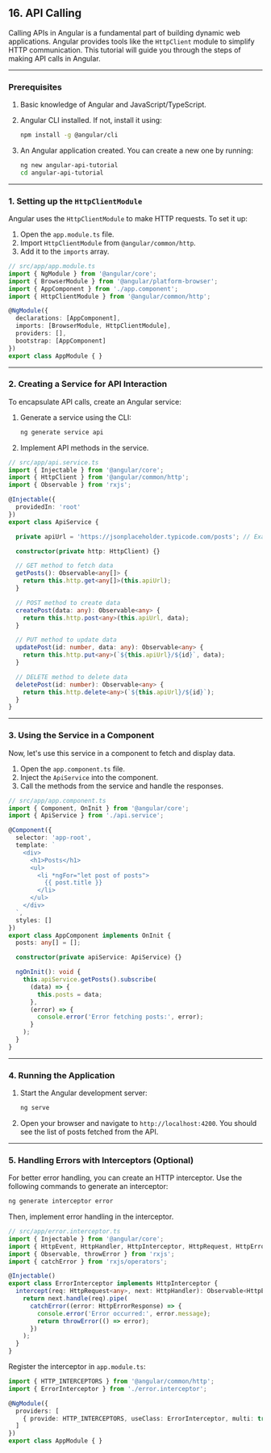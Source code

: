 ## 16. API Calling

Calling APIs in Angular is a fundamental part of building dynamic web applications. Angular provides tools like the `HttpClient` module to simplify HTTP communication. This tutorial will guide you through the steps of making API calls in Angular.

---

### Prerequisites
1. Basic knowledge of Angular and JavaScript/TypeScript.
2. Angular CLI installed. If not, install it using:
   ```bash
   npm install -g @angular/cli
   ```

3. An Angular application created. You can create a new one by running:
   ```bash
   ng new angular-api-tutorial
   cd angular-api-tutorial
   ```

---

### 1. Setting up the `HttpClientModule`

Angular uses the `HttpClientModule` to make HTTP requests. To set it up:

1. Open the `app.module.ts` file.
2. Import `HttpClientModule` from `@angular/common/http`.
3. Add it to the `imports` array.

```typescript
// src/app/app.module.ts
import { NgModule } from '@angular/core';
import { BrowserModule } from '@angular/platform-browser';
import { AppComponent } from './app.component';
import { HttpClientModule } from '@angular/common/http';

@NgModule({
  declarations: [AppComponent],
  imports: [BrowserModule, HttpClientModule],
  providers: [],
  bootstrap: [AppComponent]
})
export class AppModule { }
```

---

### 2. Creating a Service for API Interaction

To encapsulate API calls, create an Angular service:

1. Generate a service using the CLI:
   ```bash
   ng generate service api
   ```

2. Implement API methods in the service.

```typescript
// src/app/api.service.ts
import { Injectable } from '@angular/core';
import { HttpClient } from '@angular/common/http';
import { Observable } from 'rxjs';

@Injectable({
  providedIn: 'root'
})
export class ApiService {

  private apiUrl = 'https://jsonplaceholder.typicode.com/posts'; // Example API URL

  constructor(private http: HttpClient) {}

  // GET method to fetch data
  getPosts(): Observable<any[]> {
    return this.http.get<any[]>(this.apiUrl);
  }

  // POST method to create data
  createPost(data: any): Observable<any> {
    return this.http.post<any>(this.apiUrl, data);
  }

  // PUT method to update data
  updatePost(id: number, data: any): Observable<any> {
    return this.http.put<any>(`${this.apiUrl}/${id}`, data);
  }

  // DELETE method to delete data
  deletePost(id: number): Observable<any> {
    return this.http.delete<any>(`${this.apiUrl}/${id}`);
  }
}
```

---

### 3. Using the Service in a Component

Now, let's use this service in a component to fetch and display data.

1. Open the `app.component.ts` file.
2. Inject the `ApiService` into the component.
3. Call the methods from the service and handle the responses.

```typescript
// src/app/app.component.ts
import { Component, OnInit } from '@angular/core';
import { ApiService } from './api.service';

@Component({
  selector: 'app-root',
  template: `
    <div>
      <h1>Posts</h1>
      <ul>
        <li *ngFor="let post of posts">
          {{ post.title }}
        </li>
      </ul>
    </div>
  `,
  styles: []
})
export class AppComponent implements OnInit {
  posts: any[] = [];

  constructor(private apiService: ApiService) {}

  ngOnInit(): void {
    this.apiService.getPosts().subscribe(
      (data) => {
        this.posts = data;
      },
      (error) => {
        console.error('Error fetching posts:', error);
      }
    );
  }
}
```

---

### 4. Running the Application

1. Start the Angular development server:
   ```bash
   ng serve
   ```

2. Open your browser and navigate to `http://localhost:4200`. You should see the list of posts fetched from the API.

---

### 5. Handling Errors with Interceptors (Optional)

For better error handling, you can create an HTTP interceptor. Use the following commands to generate an interceptor:
```bash
ng generate interceptor error
```

Then, implement error handling in the interceptor.

```typescript
// src/app/error.interceptor.ts
import { Injectable } from '@angular/core';
import { HttpEvent, HttpHandler, HttpInterceptor, HttpRequest, HttpErrorResponse } from '@angular/common/http';
import { Observable, throwError } from 'rxjs';
import { catchError } from 'rxjs/operators';

@Injectable()
export class ErrorInterceptor implements HttpInterceptor {
  intercept(req: HttpRequest<any>, next: HttpHandler): Observable<HttpEvent<any>> {
    return next.handle(req).pipe(
      catchError((error: HttpErrorResponse) => {
        console.error('Error occurred:', error.message);
        return throwError(() => error);
      })
    );
  }
}
```

Register the interceptor in `app.module.ts`:

```typescript
import { HTTP_INTERCEPTORS } from '@angular/common/http';
import { ErrorInterceptor } from './error.interceptor';

@NgModule({
  providers: [
    { provide: HTTP_INTERCEPTORS, useClass: ErrorInterceptor, multi: true }
  ]
})
export class AppModule { }
```
